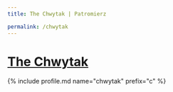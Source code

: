 ```yaml
---
title: The Chwytak | Patromierz

permalink: /chwytak
---
```


# [The Chwytak](https://patronite.pl/chwytak)

{% include profile.md name="chwytak" prefix="c" %}
